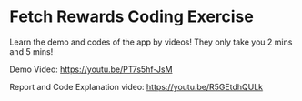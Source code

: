 # Fetch Rewards Coding Exercise
Learn the demo and codes of the app by videos! They only take you 2 mins and 5 mins!

Demo Video: https://youtu.be/PT7s5hf-JsM

Report and Code Explanation video: https://youtu.be/R5GEtdhQULk
